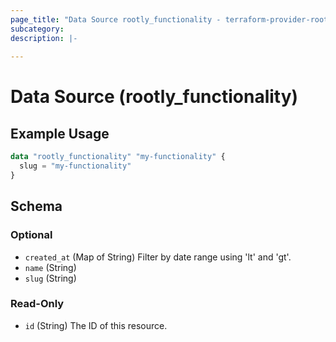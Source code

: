 ```yaml
---
page_title: "Data Source rootly_functionality - terraform-provider-rootly"
subcategory:
description: |-
    
---
```


# Data Source (rootly_functionality)



## Example Usage

```terraform
data "rootly_functionality" "my-functionality" {
  slug = "my-functionality"
}
```

<!-- schema generated by tfplugindocs -->
## Schema

### Optional

- `created_at` (Map of String) Filter by date range using 'lt' and 'gt'.
- `name` (String)
- `slug` (String)

### Read-Only

- `id` (String) The ID of this resource.
